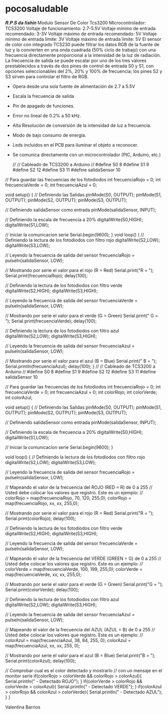 # pocosaludable
𝑹.𝑷.𝑺 𝒅𝒂 𝒇𝒊𝒔𝒉𝒊𝒏
Modulo Sensor De Color Tcs3200
Microcontrolador: TCS3200
Voltaje de funcionamiento: 2.7-5.5V
Voltaje mínimo de entrada recomendado: 3-3V
Voltaje máximo de entrada recomendado: 5V
Voltaje mínimo de entrada límite: 3V
Voltaje máximo de entrada límite: 5V
El sensor de color con integrado TCS230 puede filtrar los datos RGB de la fuente de luz y la convierten en una onda cuadrada (50% ciclo de trabajo) con una frecuencia directamente proporcional a la intensidad de la luz de radiación. La frecuencia de salida se puede escalar por uno de los tres valores prestablecidos a través de dos pines de control de entrada S0 y S1, con opciones seleccionables del 2%, 20% y 100% de frecuencia; los pines S2 y S3 sirven para controlar el filtro de RGB.
- Opera desde una sola fuente de alimentación de 2.7 a 5.5V
- Escala la frecuencia de salida
- Pin de apagado de funciones.
- Error no lineal de 0.2% a 50 kHz.
- Alta Resolución de conversión de la intensidad de luz a frecuencia.
- Modo de bajo consumo de energía.
- Leds incluidos en el PCB para iluminar el objeto a reconocer.
- Se comunica directamente con un microcontrolador (PIC, Arduino, etc.)

  //
// Cableado de TCS3200 a Arduino
//
#define S0 8
#define S1 9
#define S2 12
#define S3 11
#define salidaSensor 10

// Para guardar las frecuencias de los fotodiodos
int frecuenciaRojo = 0;
int frecuenciaVerde = 0;
int frecuenciaAzul = 0;

void setup() {
  // Definiendo las Salidas
  pinMode(S0, OUTPUT);
  pinMode(S1, OUTPUT);
  pinMode(S2, OUTPUT);
  pinMode(S3, OUTPUT);
  
  // Definiendo salidaSensor como entrada
  pinMode(salidaSensor, INPUT);
  
  // Definiendo la escala de frecuencia a 20%
  digitalWrite(S0,HIGH);
  digitalWrite(S1,LOW);
  
   // Iniciar la comunicacion serie 
  Serial.begin(9600);
}
void loop() {
  // Definiendo la lectura de los fotodiodos con filtro rojo
  digitalWrite(S2,LOW);
  digitalWrite(S3,LOW);
  
  // Leyendo la frecuencia de salida del sensor
  frecuenciaRojo = pulseIn(salidaSensor, LOW);
  
  // Mostrando por serie el valor para el rojo (R = Red)
  Serial.print("R = ");
  Serial.print(frecuenciaRojo);
  delay(100);
  
  // Definiendo la lectura de los fotodiodos con filtro verde
  digitalWrite(S2,HIGH);
  digitalWrite(S3,HIGH);
  
  // Leyendo la frecuencia de salida del sensor
  frecuenciaVerde = pulseIn(salidaSensor, LOW);
  
  // Mostrando por serie el valor para el verde (G = Green)
  Serial.print(" G = ");
  Serial.print(frecuenciaVerde);
  delay(100);
 
  // Definiendo la lectura de los fotodiodos con filtro azul
  digitalWrite(S2,LOW);
  digitalWrite(S3,HIGH);
  
  // Leyendo la frecuencia de salida del sensor
  frecuenciaAzul = pulseIn(salidaSensor, LOW);
  
  // Mostrando por serie el valor para el azul (B = Blue)
  Serial.print(" B = ");
  Serial.println(frecuenciaAzul);
  delay(100);
}
//
// Cableado de TCS3200 a Arduino
//
#define S0 8
#define S1 9
#define S2 12
#define S3 11
#define salidaSensor 10

// Para guardar las frecuencias de los fotodiodos
int frecuenciaRojo = 0;
int frecuenciaVerde = 0;
int frecuenciaAzul = 0;
int colorRojo;
int colorVerde;
int colorAzul;

void setup() {
  // Definiendo las Salidas
  pinMode(S0, OUTPUT);
  pinMode(S1, OUTPUT);
  pinMode(S2, OUTPUT);
  pinMode(S3, OUTPUT);
  
  // Definiendo salidaSensor como entrada
  pinMode(salidaSensor, INPUT);
  
  // Definiendo la escala de frecuencia a 20%
  digitalWrite(S0,HIGH);
  digitalWrite(S1,LOW);
  
   // Iniciar la comunicacion serie 
  Serial.begin(9600);
}

void loop() {
  // Definiendo la lectura de los fotodiodos con filtro rojo
  digitalWrite(S2,LOW);
  digitalWrite(S3,LOW);
  
  // Leyendo la frecuencia de salida del sensor
  frecuenciaRojo = pulseIn(salidaSensor, LOW);

  // Mapeando el valor de la frecuencia del ROJO (RED = R) de 0 a 255
  // Usted debe colocar los valores que registro. Este es un ejemplo: 
  // colorRojo = map(frecuenciaRojo, 70, 120, 255,0);
  colorRojo = map(frecuenciaRojo, xx, xx, 255,0);
  
  // Mostrando por serie el valor para el rojo (R = Red)
  Serial.print("R = ");
  Serial.print(colorRojo);
  delay(100);
  
  // Definiendo la lectura de los fotodiodos con filtro verde
  digitalWrite(S2,HIGH);
  digitalWrite(S3,HIGH);
  
  // Leyendo la frecuencia de salida del sensor
  frecuenciaVerde = pulseIn(salidaSensor, LOW);

  // Mapeando el valor de la frecuencia del VERDE (GREEN = G) de 0 a 255
  // Usted debe colocar los valores que registro. Este es un ejemplo: 
  // colorVerde = map(frecuenciaVerde, 100, 199, 255,0);
  colorVerde = map(frecuenciaVerde, xx, xx, 255,0);

  // Mostrando por serie el valor para el verde (G = Green)
  Serial.print("G = ");
  Serial.print(colorVerde);
  delay(100);
 
  // Definiendo la lectura de los fotodiodos con filtro azul
  digitalWrite(S2,LOW);
  digitalWrite(S3,HIGH);
  
  // Leyendo la frecuencia de salida del sensor
  frecuenciaAzul = pulseIn(salidaSensor, LOW);

  // Mapeando el valor de la frecuencia del AZUL (AZUL = B) de 0 a 255
  // Usted debe colocar los valores que registro. Este es un ejemplo: 
  // colorAzul = map(frecuenciaAzul, 38, 84, 255, 0);
  colorAzul = map(frecuenciaAzul, xx, xx, 255, 0);
  
  // Mostrando por serie el valor para el azul (B = Blue)
  Serial.print("B = ");
  Serial.print(colorAzul);
  delay(100);

  // Comprobar cual es el color detectado y mostrarlo
  // con un mensaje en el monitor serie
  if(colorRojo > colorVerde && colorRojo > colorAzul){
      Serial.println(" - Detectado ROJO");
  }
  if(colorVerde > colorRojo && colorVerde > colorAzul){
    Serial.println(" - Detectado VERDE");
  }
  if(colorAzul > colorRojo && colorAzul > colorVerde){
    Serial.println(" - Detectado AZUL");
  }
}

Valentina Barrios

